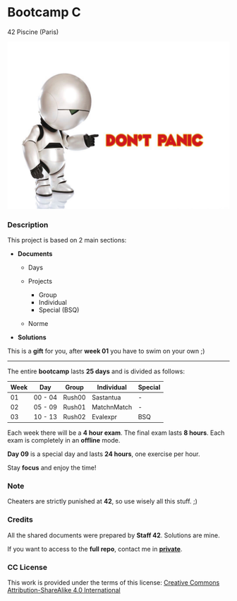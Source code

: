 # **Bootcamp C**

42 Piscine (Paris)

![Marvin](images/marvin.jpg)

### **Description**

This project is based on 2 main sections:

+ **Documents**

  + Days
  + Projects

    + Group
    + Individual
    + Special (BSQ)

  + Norme

+ **Solutions**

This is a **gift** for you, after **week 01** you have to swim on your own ;)

***

The entire **bootcamp** lasts **25 days** and is divided as follows:

| Week |   Day   |  Group | Individual  | Special |
|------|---------|--------|-------------|---------|
| 01   | 00 - 04 | Rush00 | Sastantua   |    -    |
| 02   | 05 - 09 | Rush01 | MatchnMatch |    -    |
| 03   | 10 - 13 | Rush02 | Evalexpr    |   BSQ   |

Each week there will be a **4 hour exam**. The final exam lasts **8 hours**. Each exam is completely in an **offline** mode.

**Day 09** is a special day and lasts **24 hours**, one exercise per hour.

Stay **focus** and enjoy the time!

### **Note**

Cheaters are strictly punished at **42**, so use wisely all this stuff. ;)

### **Credits**

All the shared documents were prepared by **Staff 42**. Solutions are mine.

If you want to access to the **full repo**, contact me in **[private](mailto:gicamerl@student.42.fr)**.

### **CC License**

This work is provided under the terms of this license: [Creative Commons Attribution-ShareAlike 4.0 International](https://creativecommons.org/licenses/by-sa/4.0/)
